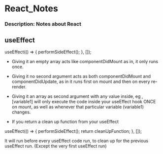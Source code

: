 # React_Notes

### Description: Notes about React

## useEffect

useEffect(() => {
  performSideEffect();
}, []);

*   Giving it an empty array acts like componentDidMount as in, it only runs once.

*   Giving it no second argument acts as both componentDidMount and componentDidUpdate, as in it runs first on mount and then on every re-render.

*   Giving it an array as second argument with any value inside, eg , [variable1] will only execute the code inside your useEffect hook ONCE on mount, as well as whenever that particular variable (variable1) changes.

*   If you return a clean up function from your useEffect

useEffect(() => {
  performSideEffect();
  return cleanUpFunction;
}, []);

It will run before every useEffect code run, to clean up for the previous useEffect run. (Except the very first useEffect run)
